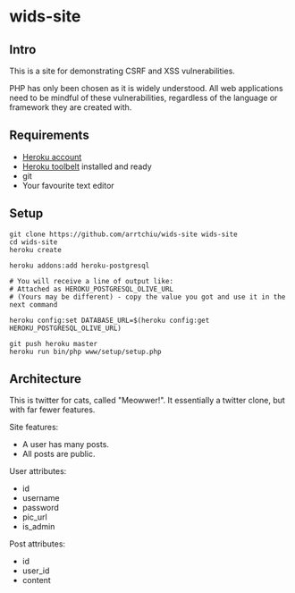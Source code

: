 wids-site
===========

Intro
-----

This is a site for demonstrating CSRF and XSS vulnerabilities.

PHP has only been chosen as it is widely understood. All web applications need to be mindful of these vulnerabilities, regardless of the language or framework they are created with.

Requirements
------------

- [Heroku account](https://heroku.com/)
- [Heroku toolbelt](https://toolbelt.heroku.com/) installed and ready
- git
- Your favourite text editor

Setup
-----

    git clone https://github.com/arrtchiu/wids-site wids-site
    cd wids-site
    heroku create

    heroku addons:add heroku-postgresql
    
    # You will receive a line of output like:
    # Attached as HEROKU_POSTGRESQL_OLIVE_URL
    # (Yours may be different) - copy the value you got and use it in the next command

    heroku config:set DATABASE_URL=$(heroku config:get HEROKU_POSTGRESQL_OLIVE_URL)

    git push heroku master
    heroku run bin/php www/setup/setup.php

Architecture
------------

This is twitter for cats, called "Meowwer!". It essentially a twitter clone, but with far fewer features.

Site features:

- A user has many posts.
- All posts are public.

User attributes:

- id
- username
- password
- pic_url
- is_admin

Post attributes:

- id
- user_id
- content
